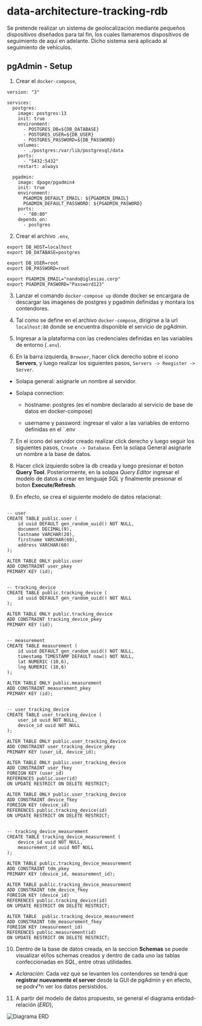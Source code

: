 # data-architecture-tracking-rdb

Se pretende realizar un sistema de geolocalización mediante pequeños dispositivos diseñados para tal fin, los cuales llamaremos dispositivos de seguimiento de aquí en adelante. Dicho sistema será aplicado al seguimiento de vehículos.


## pgAdmin - Setup

1. Crear el `docker-compose`,

```
version: "3"

services: 
  postgres:
    image: postgres:13
    init: true
    environment: 
      - POSTGRES_DB=${DB_DATABASE}
      - POSTGRES_USER=${DB_USER}
      - POSTGRES_PASSWORD=${DB_PASSWORD}
    volumes:
      - ./postgres:/var/lib/postgresql/data
    ports: 
      - "5432:5432"
    restart: always

  pgadmin:
    image: dpage/pgadmin4
    init: true
    environment: 
      PGADMIN_DEFAULT_EMAIL: ${PGADMIN_EMAIL}
      PGADMIN_DEFAULT_PASSWORD: ${PGADMIN_PASWORD}
    ports:
      - "80:80"
    depends_on: 
      - postgres 
```

2. Crear el archivo `.env`,

```
export DB_HOST=localhost 
export DB_DATABASE=postgres

export DB_USER=root
export DB_PASSWORD=root

export PGADMIN_EMAIL="nando@iglesias.corp"
export PGADMIN_PASWORD="Password123"
```

3. Lanzar el comando `docker-compose up` donde docker se encargara de descargar las imagenes de postgres y pgadmin definidas y montara los contendores.

4. Tal como se define en el archivo `docker-compose`, dirigirse a la url `localhost:80` donde se encuentra disponible el servicio de pgAdmin.

5. Ingresar a la plataforma con las credenciales definidas en las variables de entorno (`.env`).

6. En la barra izquierda, `Browser`, hacer click derecho sobre el icono **Servers**, y luego realizar los siguientes pasos, `Servers -> Reegister -> Server`. 

  - Solapa general: asignarle un nombre al servidor.

  - Solapa connection:

      * hostname: postgres (es el nombre declarado al servicio de base de datos en docker-compose)

      * username y password: ingresar el valor a las variables de entorno definidas en el `.env

7. En el icono del servidor creado realizar click derecho y luego seguir los siguientes pasos, `Create -> Database`. Een la solapa General asignarle un nombre a la base de datos.

8. Hacer click izquierdo sobre la db creada y luego presionar el boton **Query Tool**. Posteriormente, en la solapa *Query Editor* ingresar el modelo de datos a crear en lenguaje *SQL* y finalmente presionar el boton **Execute/Refresh**. 

9. En efecto, se crea el siguiente modelo de datos relacional:

```

-- user
CREATE TABLE public.user (
	id uuid DEFAULT gen_random_uuid() NOT NULL,
	document DECIMAL(9),
	lastname VARCHAR(20),
	firstname VARCHAR(60),
	address VARCHAR(60)
);

ALTER TABLE ONLY public.user
ADD CONSTRAINT user_pkey 
PRIMARY KEY (id);


-- tracking_device
CREATE TABLE public.tracking_device (
	id uuid DEFAULT gen_random_uuid() NOT NULL
);

ALTER TABLE ONLY public.tracking_device
ADD CONSTRAINT tracking_device_pkey 
PRIMARY KEY (id);


-- measurement
CREATE TABLE measurement (
	id uuid DEFAULT gen_random_uuid() NOT NULL,
	timestamp TIMESTAMP DEFAULT now() NOT NULL,
	lat NUMERIC (10,6),
	lng NUMERIC (10,6)
);

ALTER TABLE ONLY public.measurement
ADD CONSTRAINT measurement_pkey 
PRIMARY KEY (id);


-- user_tracking_device
CREATE TABLE user_tracking_device (
	user_id uuid NOT NULL,
	device_id uuid NOT NULL
);

ALTER TABLE ONLY public.user_tracking_device
ADD CONSTRAINT user_tracking_device_pkey 
PRIMARY KEY (user_id, device_id);

ALTER TABLE ONLY public.user_tracking_device
ADD CONSTRAINT user_fkey 
FOREIGN KEY (user_id)
REFERENCES public.user(id)
ON UPDATE RESTRICT ON DELETE RESTRICT;
	
ALTER TABLE ONLY public.user_tracking_device
ADD CONSTRAINT device_fkey 
FOREIGN KEY (device_id)
REFERENCES public.tracking_device(id)
ON UPDATE RESTRICT ON DELETE RESTRICT;
	

-- tracking_device_measurement
CREATE TABLE tracking_device_measurement (
	device_id uuid NOT NULL,
	measurement_id uuid NOT NULL
);

ALTER TABLE public.tracking_device_measurement
ADD CONSTRAINT tdm_pkey 
PRIMARY KEY (device_id, measurement_id);

ALTER TABLE public.tracking_device_measurement
ADD CONSTRAINT tdm_device_fkey 
FOREIGN KEY (device_id)
REFERENCES public.tracking_device(id)
ON UPDATE RESTRICT ON DELETE RESTRICT;

ALTER TABLE  public.tracking_device_measurement
ADD CONSTRAINT tdm_measurement_fkey 
FOREIGN KEY (measurement_id)
REFERENCES public.measurement(id)
ON UPDATE RESTRICT ON DELETE RESTRICT;

```


10. Dentro de la base de datos creada, en la seccion **Schemas** se puede visualizar el/los schemas creados y dentro de cada uno las tablas confeccionadas en *SQL*, entre otras utilidades.

* *Aclaración*: Cada vez que se levanten los contendores se tendrá que **registrar nuevamente el server** desde la GUI de pgAdmin y en efecto, se podr√°n ver los datos persistidos.


11. A partir del modelo de datos propuesto, se general el diagrama entidad-relación (*ERD*),

![Diagrama *ERD*]()


























